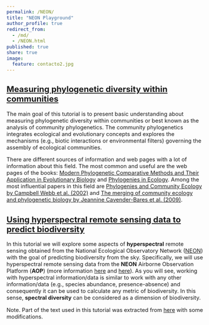 ```yaml
---
permalink: /NEON/
title: "NEON Playground"
author_profile: true
redirect_from: 
  - /md/
  - /NEON.html 
published: true
share: true
image: 
  feature: contacto2.jpg
---
```


<style type="text/css">
  body{
  font-size: 11pt;
}
</style>


## [Measuring phylogenetic diversity within communities](https://jesusnpl.github.io/master/_teaching/NEON_PhyloDiv_metrics_2021.html)

The main goal of this tutorial is to present basic understanding about measuring phylogenetic diversity within communities or best known as the analysis of community phylogenetics. The community phylogenetics integrates ecological and evolutionary concepts and explores the mechanisms (e.g., biotic interactions or environmental filters) governing the assembly of ecological communities. 

There are different sources of information and web pages with a lot of information about this field. The most common and useful are the web pages of the books: [Modern Phylogenetic Comparative Methods and Their Application in Evolutionary Biology](http://www.mpcm-evolution.org/) and [Phylogenies in Ecology](https://www.utsc.utoronto.ca/~mcadotte/page-3/). Among the most influential papers in this field are [Phylogenies and Community Ecology by Campbell Webb et al. (2002)](https://www.annualreviews.org/doi/abs/10.1146/annurev.ecolsys.33.010802.150448) and [The merging of community ecology and phylogenetic biology by Jeannine Cavender-Bares et al. (2009)](https://onlinelibrary.wiley.com/doi/10.1111/j.1461-0248.2009.01314.x).


## [Using hyperspectral remote sensing data to predict biodiversity](https://jesusnpl.github.io/master/_teaching/NEON_Spectra_2021.html) 

In this tutorial we will explore some aspects of **hyperspectral** remote sensing obtained from the National Ecological Observatory Network ([NEON](https://data.neonscience.org)) with the goal of predicting biodiversity from the sky. Specifically, we will use hyperspectral remote sensing data from the **NEON** Airborne Observation Platform (**AOP**) (more information [here](https://www.neonscience.org/data-collection/airborne-remote-sensing) and [here](https://data.neonscience.org/data-products/DP3.30006.001)). As you will see, working with hyperspectral information/data is similar to work with any other information/data (e.g., species abundance, presence-absence) and consequently it can be used to calculate any metric of biodiversity. In this sense, **spectral diversity** can be considered as a dimension of biodiversity. 

Note. Part of the text used in this tutorial was extracted from [here](https://www.neonscience.org/resources/learning-hub/tutorials/hsi-hdf5-r) with some modifications.